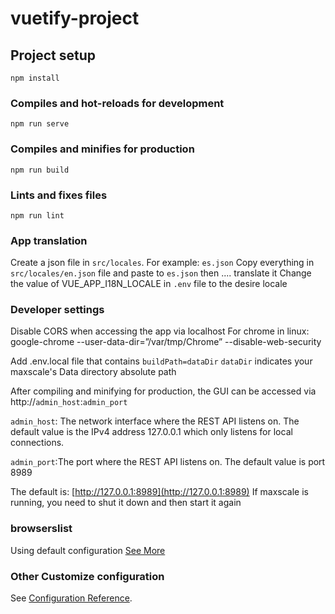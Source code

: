 # vuetify-project

## Project setup

```
npm install
```

### Compiles and hot-reloads for development

```
npm run serve
```

### Compiles and minifies for production

```
npm run build
```

### Lints and fixes files

```
npm run lint
```
### App translation
Create a json file in `src/locales`. For example: `es.json`
Copy everything in `src/locales/en.json` file and paste to `es.json` then .... translate it
Change the value of VUE_APP_I18N_LOCALE in `.env` file to the desire locale

### Developer settings
Disable CORS when accessing the app via localhost
For chrome in linux: google-chrome  --user-data-dir=”/var/tmp/Chrome” --disable-web-security


Add .env.local file that contains `buildPath=dataDir`
`dataDir` indicates your maxscale's Data directory absolute path

After compiling and minifying for production, the GUI can be accessed via
http://`admin_host`:`admin_port`

`admin_host`: The network interface where the REST API listens on. The default value is the IPv4 address 127.0.0.1 which only listens for local connections.

`admin_port`:The port where the REST API listens on. The default value is port 8989

The default is: [http://127.0.0.1:8989](http://127.0.0.1:8989)
If maxscale is running, you need to shut it down and then start it again

### browserslist

Using default configuration
[See More](https://github.com/browserslist/browserslist)

### Other Customize configuration

See [Configuration Reference](https://cli.vuejs.org/config/).
